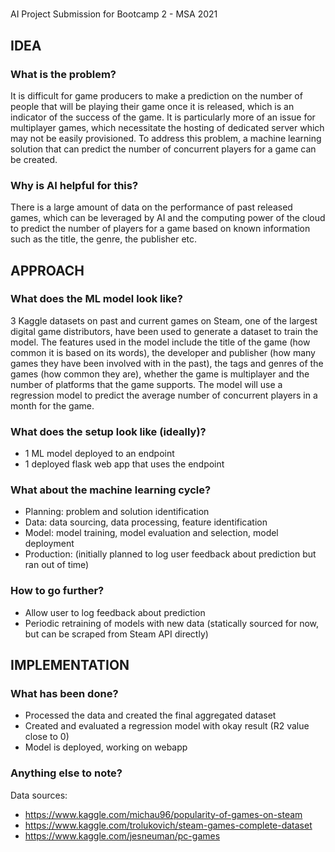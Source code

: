 # <insert cool project name here>
AI Project Submission for Bootcamp 2 - MSA 2021

## IDEA
### What is the problem?
It is difficult for game producers to make a prediction on the number of people that will be playing their game once it is released, which is an indicator of the success of the game. It is particularly more of an issue for multiplayer games, which necessitate the hosting of dedicated server which may not be easily provisioned. To address this problem, a machine learning solution that can predict the number of concurrent players for a game can be created.

### Why is AI helpful for this?
There is a large amount of data on the performance of past released games, which can be leveraged by AI and the computing power of the cloud to predict the number of players for a game based on known information such as the title, the genre, the publisher etc.

## APPROACH
### What does the ML model look like?
3 Kaggle datasets on past and current games on Steam, one of the largest digital game distributors, have been used to generate a dataset to train the model. The features used in the model include the title of the game (how common it is based on its words), the developer and publisher (how many games they have been involved with in the past), the tags and genres of the games (how common they are), whether the game is multiplayer and the number of platforms that the game supports. The model will use a regression model to predict the average number of concurrent players in a month for the game.

### What does the setup look like (ideally)?
* 1 ML model deployed to an endpoint
* 1 deployed flask web app that uses the endpoint

### What about the machine learning cycle?
* Planning: problem and solution identification
* Data: data sourcing, data processing, feature identification
* Model: model training, model evaluation and selection, model deployment
* Production: (initially planned to log user feedback about prediction but ran out of time)

### How to go further?
* Allow user to log feedback about prediction
* Periodic retraining of models with new data (statically sourced for now, but can be scraped from Steam API directly)

## IMPLEMENTATION
### What has been done?
* Processed the data and created the final aggregated dataset
* Created and evaluated a regression model with okay result (R2 value close to 0)
* Model is deployed, working on webapp

### Anything else to note?
Data sources:
* https://www.kaggle.com/michau96/popularity-of-games-on-steam
* https://www.kaggle.com/trolukovich/steam-games-complete-dataset
* https://www.kaggle.com/jesneuman/pc-games